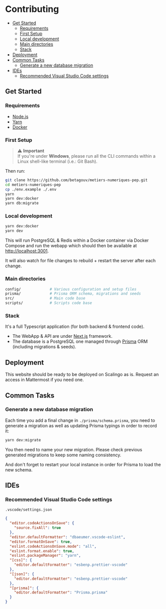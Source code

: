 # Contributing

- [Get Started](#get-started)
  - [Requirements](#requirements)
  - [First Setup](#first-setup)
  - [Local development](#local-development)
  - [Main directories](#main-directories)
  - [Stack](#stack)
- [Deployment](#deployment)
- [Common Tasks](#common-tasks)
  - [Generate a new database migration](#generate-a-new-database-migration)
- [IDEs](#ides)
  - [Recommended Visual Studio Code settings](#recommended-visual-studio-code-settings)

## Get Started

### Requirements

- [Node.js](https://nodejs.org)
- [Yarn](https://yarnpkg.com/getting-started/install)
- [Docker](https://www.docker.com/get-started)

### First Setup

> ⚠️ **Important**  
> If you're under **Windows**, please run all the CLI commands within a Linux shell-like terminal (i.e.: Git Bash).

Then run:

```sh
git clone https://github.com/betagouv/metiers-numeriques-pep.git
cd metiers-numeriques-pep
cp ./env.example ./.env
yarn
yarn dev:docker
yarn db:migrate
```

### Local development

```sh
yarn dev:docker
yarn dev
```

This will run PostgreSQL & Redis within a Docker container via Docker Compose
and run the webapp which should then be available at [http://localhost:3001](http://localhost:3001).

It will also watch for file changes to rebuild + restart the server after each change.

### Main directories

```sh
config/             # Various configuration and setup files
prisma/             # Prisma ORM schema, migrations and seeds
src/                # Main code base
scripts/            # Scripts code base
```

### Stack

It's a full Typescript application (for both backend & frontend code).

- The WebApp & API are under [Next.js](https://nextjs.org) framework.
- The database is a PostgreSQL one managed through [Prisma](https://www.prisma.io) ORM (including migrations & seeds).

## Deployment

This website should be ready to be deployed on Scalingo as is. Request an access in Mattermost if you need one.

## Common Tasks

### Generate a new database migration

Each time you add a final change in `./prisma/schema.prisma`, you need to generate a migration as well as updating
Prisma typings in order to record it:

```sh
yarn dev:migrate
```

You then need to name your new migration. Please check previous generated migrations to keep some naming consistency.

And don't forget to restart your local instance in order for Prisma to load the new schema.

## IDEs

### Recommended Visual Studio Code settings

`.vscode/settings.json`

```json
{
  "editor.codeActionsOnSave": {
    "source.fixAll": true
  },
  "editor.defaultFormatter": "dbaeumer.vscode-eslint",
  "editor.formatOnSave": true,
  "eslint.codeActionsOnSave.mode": "all",
  "eslint.format.enable": true,
  "eslint.packageManager": "yarn",
  "[css]": {
    "editor.defaultFormatter": "esbenp.prettier-vscode"
  },
  "[json]": {
    "editor.defaultFormatter": "esbenp.prettier-vscode"
  },
  "[prisma]": {
    "editor.defaultFormatter": "Prisma.prisma"
  }
}
```
